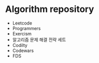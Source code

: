 # Algorithm repository

- Leetcode
- Programmers
- Exercism
- 알고리즘 문제 해결 전략 세트
- Codilty
- Codewars
- FDS
